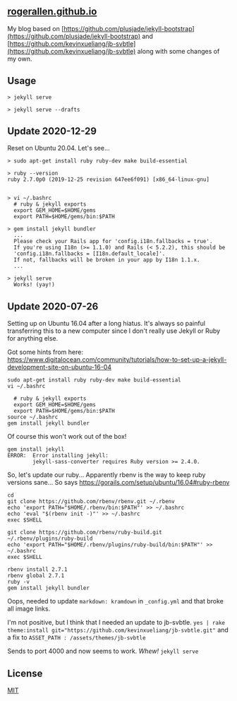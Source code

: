 ## [rogerallen.github.io](http://rogerallen.github.io)

My blog based on
[https://github.com/plusjade/jekyll-bootstrap](https://github.com/plusjade/jekyll-bootstrap)
and
[https://github.com/kevinxueliang/jb-svbtle](https://github.com/kevinxueliang/jb-svbtle)
along with some changes of my own.

## Usage

`> jekyll serve`

`> jekyll serve --drafts`


## Update 2020-12-29

Reset on Ubuntu 20.04.  Let's see...

```
> sudo apt-get install ruby ruby-dev make build-essential

> ruby --version 
ruby 2.7.0p0 (2019-12-25 revision 647ee6f091) [x86_64-linux-gnu]


> vi ~/.bashrc
  # ruby & jekyll exports
  export GEM_HOME=$HOME/gems
  export PATH=$HOME/gems/bin:$PATH

> gem install jekyll bundler
  ...
  Please check your Rails app for 'config.i18n.fallbacks = true'.
  If you're using I18n (>= 1.1.0) and Rails (< 5.2.2), this should be
  'config.i18n.fallbacks = [I18n.default_locale]'.
  If not, fallbacks will be broken in your app by I18n 1.1.x.
  ...

> jekyll serve 
  Works! (yay!)

```

## Update 2020-07-26

Setting up on Ubuntu 16.04 after a long hiatus.  It's always so painful transferring this to a new 
computer since I don't really use Jekyll or Ruby for anything else.

Got some hints from here: https://www.digitalocean.com/community/tutorials/how-to-set-up-a-jekyll-development-site-on-ubuntu-16-04
```
sudo apt-get install ruby ruby-dev make build-essential
vi ~/.bashrc

  # ruby & jekyll exports
  export GEM_HOME=$HOME/gems
  export PATH=$HOME/gems/bin:$PATH
source ~/.bashrc
gem install jekyll bundler
```

Of course this won't work out of the box!
```
gem install jekyll
ERROR:  Error installing jekyll:
        jekyll-sass-converter requires Ruby version >= 2.4.0.
```

So, let's update our ruby... Apparently rbenv is the way to keep ruby versions sane...
So says https://gorails.com/setup/ubuntu/16.04#ruby-rbenv
```
cd
git clone https://github.com/rbenv/rbenv.git ~/.rbenv
echo 'export PATH="$HOME/.rbenv/bin:$PATH"' >> ~/.bashrc
echo 'eval "$(rbenv init -)"' >> ~/.bashrc
exec $SHELL

git clone https://github.com/rbenv/ruby-build.git ~/.rbenv/plugins/ruby-build
echo 'export PATH="$HOME/.rbenv/plugins/ruby-build/bin:$PATH"' >> ~/.bashrc
exec $SHELL

rbenv install 2.7.1
rbenv global 2.7.1
ruby -v
gem install jekyll bundler
```

Oops, needed to update `markdown: kramdown` in `_config.yml` and that broke all image links.  

I'm not positive, but I think that I needed an update to jb-svbtle.
`yes | rake theme:install git="https://github.com/kevinxueliang/jb-svbtle.git"`
and a fix to `ASSET_PATH : /assets/themes/jb-svbtle`

Sends to port 4000 and now seems to work. *Whew!*
`jekyll serve`

## License
[MIT](http://opensource.org/licenses/MIT)
